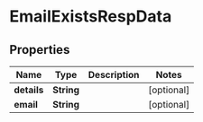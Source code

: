 # EmailExistsRespData

## Properties
Name | Type | Description | Notes
------------ | ------------- | ------------- | -------------
**details** | **String** |  |  [optional]
**email** | **String** |  |  [optional]
